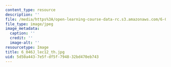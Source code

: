 ```yaml
---
content_type: resource
description: ''
file: /media/https%3A/open-learning-course-data-rc.s3.amazonaws.com/6-046j-introduction-to-algorithms-sma-5503-fall-2005/5d50a4437e5fdf5f794832bd470eb743_6_046J_lec12_th.jpg
file_type: image/jpeg
image_metadata:
  caption: ''
  credit: ''
  image-alt: ''
resourcetype: Image
title: 6_046J_lec12_th.jpg
uid: 5d50a443-7e5f-df5f-7948-32bd470eb743
---
```

